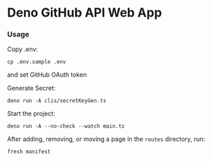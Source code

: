 # Deno GitHub API Web App

### Usage

Copy .env:

```
cp .env.sample .env
```

and set GitHub OAuth token

Generate Secret:

```
deno run -A clis/secretKeyGen.ts
```

Start the project:

```
deno run -A --no-check --watch main.ts
```

After adding, removing, or moving a page in the `routes` directory, run:

```
fresh manifest
```
